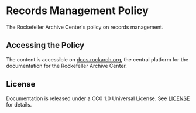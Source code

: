 # Records Management Policy

The Rockefeller Archive Center's policy on records management. 

## Accessing the Policy

The content is accessible on [docs.rockarch.org](https://docs.rockarch.org), the central platform for the documentation for the     Rockefeller Archive Center.

## License

  Documentation is released under a CC0 1.0 Universal License. See [LICENSE](LICENSE.md) for details.
